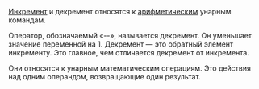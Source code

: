 [Инкремент](инкремент.md) и декремент относятся к [арифметическим](операторы%20арифметические.md) унарным командам.

Оператор, обозначаемый «--», называется декремент. Он уменьшает значение переменной на 1. Декремент — это обратный элемент инкременту. Это главное, чем отличается декремент от инкремента.

Они относятся к унарным математическим операциям. Это действия над одним операндом, возвращающие один результат.